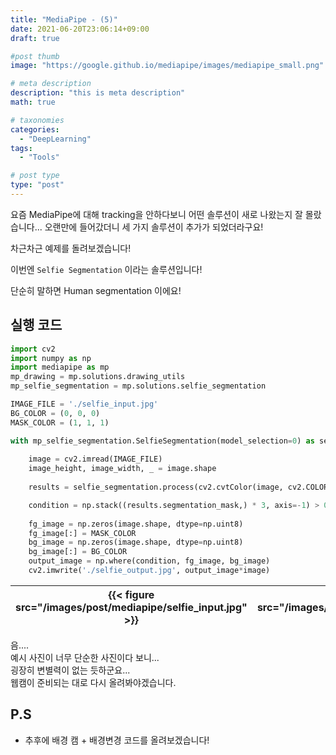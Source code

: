 ```yaml
---
title: "MediaPipe - (5)"
date: 2021-06-20T23:06:14+09:00
draft: true

#post thumb
image: "https://google.github.io/mediapipe/images/mediapipe_small.png"

# meta description
description: "this is meta description"
math: true

# taxonomies
categories:
  - "DeepLearning"
tags:
  - "Tools"

# post type
type: "post"
---
```


요즘 MediaPipe에 대해 tracking을 안하다보니 어떤 솔루션이 새로 나왔는지 잘 몰랐습니다... 오랜만에 들어갔더니 세 가지 솔루션이 추가가 되었더라구요!

차근차근 예제를 돌려보겠습니다!

이번엔 `Selfie Segmentation` 이라는 솔루션입니다!

단순히 말하면 Human segmentation 이에요!

## 실행 코드

```python
import cv2
import numpy as np
import mediapipe as mp
mp_drawing = mp.solutions.drawing_utils
mp_selfie_segmentation = mp.solutions.selfie_segmentation

IMAGE_FILE = './selfie_input.jpg'
BG_COLOR = (0, 0, 0)
MASK_COLOR = (1, 1, 1)

with mp_selfie_segmentation.SelfieSegmentation(model_selection=0) as selfie_segmentation:
    
    image = cv2.imread(IMAGE_FILE)
    image_height, image_width, _ = image.shape
    
    results = selfie_segmentation.process(cv2.cvtColor(image, cv2.COLOR_BGR2RGB))

    condition = np.stack((results.segmentation_mask,) * 3, axis=-1) > 0.1
    
    fg_image = np.zeros(image.shape, dtype=np.uint8)
    fg_image[:] = MASK_COLOR
    bg_image = np.zeros(image.shape, dtype=np.uint8)
    bg_image[:] = BG_COLOR
    output_image = np.where(condition, fg_image, bg_image)
    cv2.imwrite('./selfie_output.jpg', output_image*image)
  ```

| {{< figure src="/images/post/mediapipe/selfie_input.jpg" >}} |  {{< figure src="/images/post/mediapipe/selfie_output.jpg" >}} |
| :-: | :-: |

음....  
예시 사진이 너무 단순한 사진이다 보니...  
굉장히 변별력이 없는 듯하군요...  
웹캠이 준비되는 대로 다시 올려봐야겠습니다.

## P.S
- 추후에 배경 캠 + 배경변경 코드를 올려보겠습니다!